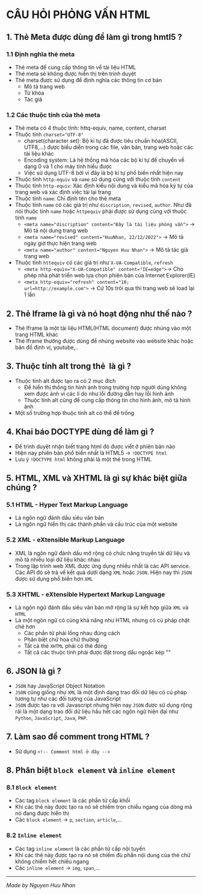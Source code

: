 # CÂU HỎI PHỎNG VẤN HTML
## 1. Thẻ Meta được dùng để làm gì trong hmtl5 ?
### 1.1 Định nghĩa thẻ meta
* Thẻ meta để cung cấp thông tin về tài liệu HTML
* Thẻ meta sẽ không được hiển thị trên trình duyệt 
* Thẻ meta được sử dụng để định nghĩa các thông tin cơ bản
    * Mô tả trang web
    * Từ khóa
    * Tác giả
### 1.2 Các thuộc tính của thẻ meta
* Thẻ meta có 4 thuộc tính: httq-equiv, name, content, charset
* Thuộc tính `charset="UTF-8"`
    * charset(character set): Bộ kí tự đã được tiêu chuẩn hóa(ASCII, UTF8,...) được biểu diễn trong các file, văn bản, trang web hoặc các tài liệu khác
    * Encoding system: Là hệ thống mã hóa các bộ kí tự để chuyển về dạng 0 và 1 cho máy tính hiểu được
    * Việc sử dụng UTF-8 bởi vì đây là bộ kí tự phổ biến nhất hiện nay
* Thuộc tính `http-equiv` và `name` sử dụng cùng với thuộc tính `content`
* Thuộc tính `http-equiv`: Xác định kiểu nội dung và kiểu mã hóa ký tự của trang web và xác định việc tải lại trang
* Thuộc tính `name`: Chỉ định tên cho thẻ meta
* Thuộc tính `name` có các giá trị như `discription`, `revised`, `author`. Như đã nói thuộc tính `name` hoặc `httpequiv` phải được sử dụng cùng với thuộc tính `name`
    * `<meta name="discription" content="Đây là tài liệu phỏng vấn">` -> Mô tả nội dung trang web
    * `<meta name="revised" content="HuuNhan, 22/12/2022">` -> Mô tả ngày giờ thực hiện trang web
    * `<meta name="author" content="Nguyen Huu Nhan">` -> Mô tả tác giả trang web
* Thuộc tính `httequiv` có các giá trị như `X-UA-Compatible`, `refresh`
    * `<meta http-equiv="X-UA-Compatible" content="IE=edge">`-> Cho phép nhà phát triển web lựa chọn phiên bản của Internet Explorer(IE)
    * `<meta http-equiv="refresh" content="10; url=http://example.com">` -> Cứ 10s trôi qua thì trang web sẽ load lại 1 lần

## 2. Thẻ Iframe là gì và nó hoạt động như thế nào ?
* Thẻ Iframe là một tài liệu HTML(HTML document) được nhúng vào một trang HTML khác
* Thẻ Iframe thường được dùng để nhúng website vào website khác hoặc bản đồ định vị, youtube,..

## 3. Thuộc tính alt trong thẻ <img> là gì ?
* Thuộc tính alt được tạo ra có 2 mục đích
    * Để hiển thị thông tin hình ảnh trong trường hợp người dùng không xem được ảnh vì các lí do như lỗi đường dẫn hay lỗi hình ảnh
    * Thuộc tính alt cũng để cung cấp thông tin cho hình ảnh, mô tả hình ảnh
* Một số trường hợp thuộc tính alt có thể để trống 

## 4. Khai báo DOCTYPE dùng để làm gì ?
* Để trình duyệt nhận biết trang html đó được viết ở phiên bản nào
* Hiện nay phiên bản phổ biến nhất là HTML5 -> `!DOCTYPE html`
* Lưu ý `!DOCTYPE html` không phải là một thẻ trong HTML

## 5. HTML, XML và XHTML là gì sự khác biệt giữa chúng ?

### 5.1 HTML - Hyper Text Markup Language
* Là ngôn ngữ đánh dấu siêu văn bản
* Là ngôn ngữ hiển thị các thành phần và cấu trúc của một website

### 5.2 XML - eXtensible Markup Language
* XML là ngôn ngữ đánh dấu mở rộng có chức năng truyền tải dữ liệu và mô tả nhiều loại dữ liệu khác nhau
* Trong lập trình web XML được ứng dụng nhiều nhất là các API service. Các API đó sẽ trả về kết quả dưới dạng `XML` hoặc `JSON`. Hiện nay thì `JSON` được sử dụng phổ biến hơn `XML`

### 5.3 XHTML - eXtensible Hypertext Markup Language 
* Là ngôn ngữ đánh dấu siêu văn bản mở rộng là sự kết hợp giữa `XML` và `HTML` 
* Là một ngôn ngữ có cùng khả năng như HTML nhưng có cú pháp chặt chẽ hơn
    * Các phần tử phải lồng nhau đúng cách
    * Phân biệt chữ hoa chữ thường
    * Tất cả thẻ `XHTML` phải có thẻ đóng
    * Tất cả các thuộc tính phải được đặt trong dấu ngoặc kép ""
## 6. JSON là gì ?
* `JSON` hay JavaScript Object Notation
* `JSON` cũng giống như `XML` là một định dạng trao đổi dữ liệu có cú pháp tương tự như các đối tượng của JavaScript
* `JSON` được tạo ra với Javascript nhưng hiện nay `JSON` được sử dụng rộng rãi là một dạng trao đổi dữ liệu hầu hết các ngôn ngữ hiện đại như `Python`, `JavaScript`, `Java`, `PHP`.

## 7. Làm sao để comment trong HTML ?
* Sử dụng `<!-- Comment html ở đây -->`

## 8. Phân biệt `block element` và `inline element`

### 8.1 `Block element`
* Các tag `block element` là các phần tử cấp khối 
* Khi các thẻ này được tạo ra nó sẽ chiếm trọn chiều ngang của dòng mà nó đang được hiển thị
* Các `block element` -> `p`, `section`, `article`,...

### 8.2 `Inline element`
* Các tag `inline element` là các phần tử cấp nội tuyến
* Khi các thẻ này được tạo ra nó sẽ chiếm đủ phần nội dung của thẻ chứ không chiếm hết chiều ngang
* Các `inline element` -> `img`, `span`,...

<hr>

*Made by Nguyen Huu Nhan*